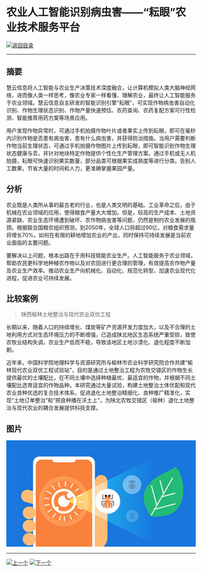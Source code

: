 # 农业人工智能识别病虫害——“耘眼”农业技术服务平台

[![返回目录](http://img.shields.io/badge/点击-返回目录-875A7B.svg?style=flat&colorA=8F8F8F)](/)

----------

## 摘要

慧云信息将人工智能与农业生产决策技术深度融合，让计算机模拟人类大脑神经网络，进而像人类一样思考，像农业专家一样看懂、理解农业，最终让人工智能服务于农业领域。慧云信息自主研发的智能识别引擎“耘眼”，可实现作物病虫害自动化识别、作物生理状态识别、作物产量快速预估、农药查询、农药复配方案可行性检测、智能推荐用药方案等场景应用。

用户发现作物异常时，可通过手机拍摄作物叶片或者果实上传到耘眼，即可在毫秒内识别作物是否患有病虫害，患有什么病虫害，并获得防治措施。当用户需要判断作物当前生理状态，可通过手机拍摄作物图片上传到耘眼，即可智能识别作物生理状态健康与否，并针对地块特定作物提供个性化生产管理方案。通过手机或无人机拍摄，耘眼可快速识别果实数量，部分品类可根据果实成熟度等进行分类。告别人工数果，节省大量的时间和人力，更准确掌握果园产量。

## 分析

农业既是人类所从事的最古老的行业，也是人类文明的基础。工业革命之后，由于机械在农业领域的应用，使得粮食产量大大增加。但是，较高的生产成本、土地资源紧缺、农业生态环境遭到破坏、农作物病虫害等问题，仍然是制约农业发展的瓶颈。根据联合国粮农组织预测，到2050年，全球人口将超过90亿，对粮食需求量将增长70%。如何在有限的耕地增加农业的产出，同时保持可持续发展是当前农业面临的主要问题。

要解决以上问题，根本出路在于用科技赋能农业生产。人工智能服务于农业领域，帮助农民更科学地种植农作物以及对农田进行更合理的管理，有效提高农作物产量及农业生产效率。推动农业生产向机械化、自动化、规范化转型，加速农业现代化进程，促进农业可持续发展。


## 比较案例

> 陕西榆林土地整治与现代农业双优工程

长期以来，随着人口的持续增长、煤炭等矿产资源开发力度加大，以及不合理的土地利用方式对生态环境压力的不断增强，已造成陕北地区生态系统严重受损，致使农牧业结构失调，农业生产低而不稳，导致该地区土地沙漠化、退化程度不断加剧。

近年来，中国科学院地理科学与资源研究所与榆林市农业科学研究院合作共建“榆林现代农业双优工程试验站”，目的是通过土地整治工程为农牧交错区的作物生长提供最优的土壤配比，在不同土壤中选择种植最优、最适宜的作物，并根据不同土壤配比选育适宜的作物品种。本研究通过大量试验，构建土地整治土体优配和现代农业良种优选的复合技术体系，促进退化土地整治精细化、良种推广精准化，实现“土地订单整治”和“把良种播在沃土上”，为陕北农牧交错区（榆林）退化土地整治与现代农业的耦合发展提供科技支撑。


## 图片

![图片](1.1.jpg)


----------

 [![上一个](http://img.shields.io/badge/查看-上一个-875A7B.svg?style=flat&colorA=8F8F8F)](https://doc.shanghaiopen.org.cn/case/1/2.html)
 [![下一个](http://img.shields.io/badge/查看-下一个-875A7B.svg?style=flat&colorA=8F8F8F)](https://doc.shanghaiopen.org.cn/case/2/2.html)
